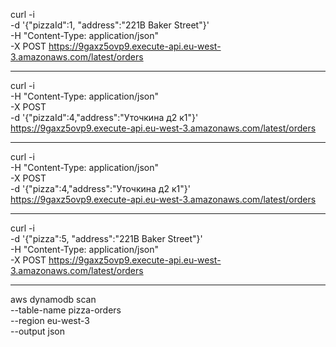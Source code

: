 curl -i \
-d '{"pizzaId":1, "address":"221B Baker Street"}' \
-H "Content-Type: application/json" \
-X POST https://9gaxz5ovp9.execute-api.eu-west-3.amazonaws.com/latest/orders

---

curl -i \
-H "Content-Type: application/json" \
-X POST \
-d '{"pizzaId":4,"address":"Уточкина д2 к1"}' \
https://9gaxz5ovp9.execute-api.eu-west-3.amazonaws.com/latest/orders

---

curl -i \
-H "Content-Type: application/json" \
-X POST \
-d '{"pizza":4,"address":"Уточкина д2 к1"}' \
https://9gaxz5ovp9.execute-api.eu-west-3.amazonaws.com/latest/orders

---

curl -i \
-d '{"pizza":5, "address":"221B Baker Street"}' \
-H "Content-Type: application/json" \
-X POST https://9gaxz5ovp9.execute-api.eu-west-3.amazonaws.com/latest/orders

---

aws dynamodb scan \
--table-name pizza-orders \
--region eu-west-3 \
--output json
